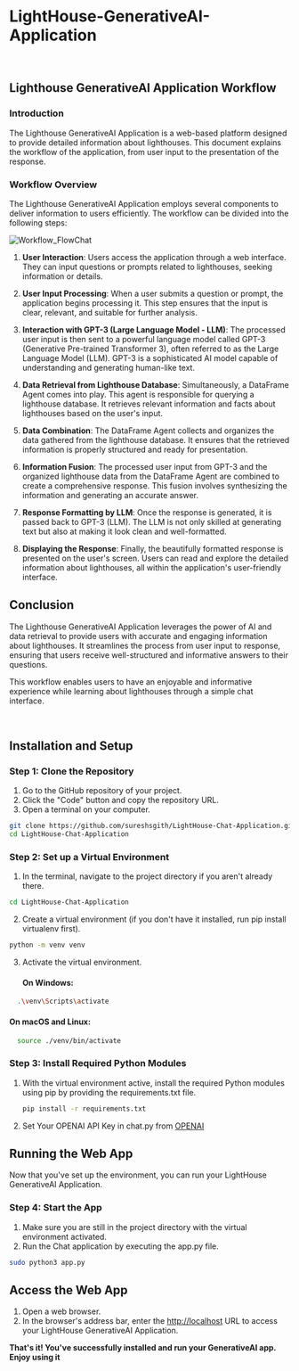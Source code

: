 # LightHouse-GenerativeAI-Application
<br> 

## Lighthouse GenerativeAI Application Workflow

### Introduction

The Lighthouse GenerativeAI Application is a web-based platform designed to provide detailed information about lighthouses. This document explains the workflow of the application, from user input to the presentation of the response.

### Workflow Overview

The Lighthouse GenerativeAI Application employs several components to deliver information to users efficiently. The workflow can be divided into the following steps:

![Workflow_FlowChat](https://i.imgur.com/vR7wwyp.png)


1. **User Interaction**: Users access the application through a web interface. They can input questions or prompts related to lighthouses, seeking information or details.

2. **User Input Processing**: When a user submits a question or prompt, the application begins processing it. This step ensures that the input is clear, relevant, and suitable for further analysis.

3. **Interaction with GPT-3 (Large Language Model - LLM)**: The processed user input is then sent to a powerful language model called GPT-3 (Generative Pre-trained Transformer 3), often referred to as the Large Language Model (LLM). GPT-3 is a sophisticated AI model capable of understanding and generating human-like text.

4. **Data Retrieval from Lighthouse Database**: Simultaneously, a DataFrame Agent comes into play. This agent is responsible for querying a lighthouse database. It retrieves relevant information and facts about lighthouses based on the user's input.

5. **Data Combination**: The DataFrame Agent collects and organizes the data gathered from the lighthouse database. It ensures that the retrieved information is properly structured and ready for presentation.

6. **Information Fusion**: The processed user input from GPT-3 and the organized lighthouse data from the DataFrame Agent are combined to create a comprehensive response. This fusion involves synthesizing the information and generating an accurate answer.

7. **Response Formatting by LLM**: Once the response is generated, it is passed back to GPT-3 (LLM). The LLM is not only skilled at generating text but also at making it look clean and well-formatted.

8. **Displaying the Response**: Finally, the beautifully formatted response is presented on the user's screen. Users can read and explore the detailed information about lighthouses, all within the application's user-friendly interface.

## Conclusion

The Lighthouse GenerativeAI Application leverages the power of AI and data retrieval to provide users with accurate and engaging information about lighthouses. It streamlines the process from user input to response, ensuring that users receive well-structured and informative answers to their questions.

This workflow enables users to have an enjoyable and informative experience while learning about lighthouses through a simple chat interface.

<br>

## Installation and Setup

### Step 1: Clone the Repository

1. Go to the GitHub repository of your project.
2. Click the "Code" button and copy the repository URL.
3. Open a terminal on your computer.

```bash
git clone https://github.com/sureshsgith/LightHouse-Chat-Application.git
cd LightHouse-Chat-Application
```

### Step 2: Set up a Virtual Environment

1. In the terminal, navigate to the project directory if you aren't already there.
```bash
cd LightHouse-Chat-Application
```
2. Create a virtual environment (if you don't have it installed, run pip install virtualenv first).
```bash
python -m venv venv
```
3. Activate the virtual environment.
   #### On Windows:
  ```bash
    .\venv\Scripts\activate
  ```
   #### On macOS and Linux:
  ```bash
    source ./venv/bin/activate
  ```
### Step 3: Install Required Python Modules
1. With the virtual environment active, install the required Python modules using pip by providing the requirements.txt file.
   ```bash
   pip install -r requirements.txt
   ```
2. Set Your OPENAI API Key in chat.py from [OPENAI](https://platform.openai.com/account/api-keys)
## Running the Web App
Now that you've set up the environment, you can run your LightHouse GenerativeAI Application.

### Step 4: Start the App
1. Make sure you are still in the project directory with the virtual environment activated.
2. Run the Chat application by executing the app.py file.
```bash
sudo python3 app.py
```
## Access the Web App

1. Open a web browser.
2. In the browser's address bar, enter the [http://localhost](http://localhost) URL to access your LightHouse GenerativeAI Application.

**That's it! You've successfully installed and run your GenerativeAI app. Enjoy using it** 


